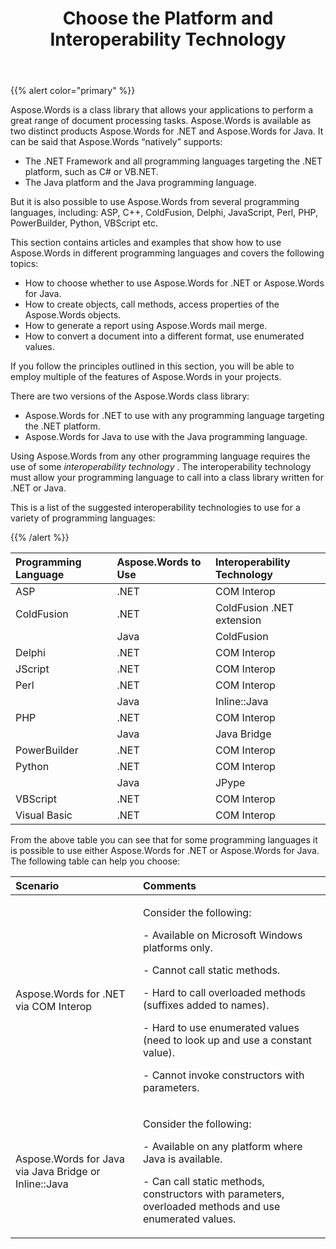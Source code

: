 ﻿---
title: Choose the Platform and Interoperability Technology
type: docs
weight: 10
url: /java/choose-the-platform-and-interoperability-technology/
---

{{% alert color="primary" %}} 

Aspose.Words is a class library that allows your applications to perform a great range of document processing tasks. Aspose.Words is available as two distinct products Aspose.Words for .NET and Aspose.Words for Java. It can be said that Aspose.Words “natively” supports:

- The .NET Framework and all programming languages targeting the .NET platform, such as C# or VB.NET. 
- The Java platform and the Java programming language. 

But it is also possible to use Aspose.Words from several programming languages, including: ASP, C++, ColdFusion, Delphi, JavaScript, Perl, PHP, PowerBuilder, Python, VBScript etc. 

This section contains articles and examples that show how to use Aspose.Words in different programming languages and covers the following topics: 

- How to choose whether to use Aspose.Words for .NET or Aspose.Words for Java. 
- How to create objects, call methods, access properties of the Aspose.Words objects. 
- How to generate a report using Aspose.Words mail merge. 
- How to convert a document into a different format, use enumerated values. 

If you follow the principles outlined in this section, you will be able to employ multiple of the features of Aspose.Words in your projects. 

There are two versions of the Aspose.Words class library: 

- Aspose.Words for .NET to use with any programming language targeting the .NET platform. 
- Aspose.Words for Java to use with the Java programming language. 

Using Aspose.Words from any other programming language requires the use of some *interoperability technology* . The interoperability technology must allow your programming language to call into a class library written for .NET or Java. 

This is a list of the suggested interoperability technologies to use for a variety of programming languages: 

{{% /alert %}} 

|Programming Language |Aspose.Words to Use |Interoperability Technology |
| :- | :- | :- |
|ASP |.NET |COM Interop |
|ColdFusion |.NET |ColdFusion .NET extension |
| |Java |ColdFusion |
|Delphi |.NET |COM Interop |
|JScript |.NET |COM Interop |
|Perl |.NET |COM Interop |
| |Java |Inline::Java |
|PHP |.NET |COM Interop |
| |Java |Java Bridge |
|PowerBuilder |.NET |COM Interop |
|Python |.NET |COM Interop |
| |Java |JPype |
|VBScript |.NET |COM Interop |
|Visual Basic |.NET |COM Interop |
From the above table you can see that for some programming languages it is possible to use either Aspose.Words for .NET or Aspose.Words for Java. The following table can help you choose:

|Scenario |Comments |
| :- | :- |
|Aspose.Words for .NET via COM Interop |<p>Consider the following:</p><p>- Available on Microsoft Windows platforms only.</p><p>- Cannot call static methods.</p><p>- Hard to call overloaded methods (suffixes added to names).</p><p>- Hard to use enumerated values (need to look up and use a constant value).</p><p>- Cannot invoke constructors with parameters.</p>|
|Aspose.Words for Java via Java Bridge or Inline::Java |<p>Consider the following:</p><p>- Available on any platform where Java is available.</p><p>- Can call static methods, constructors with parameters, overloaded methods and use enumerated values.</p>|

